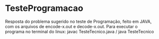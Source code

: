 # TesteProgramacao
  Resposta do problema sugerido no teste de Programação, feito em JAVA, com os arquivos de encode-x.out e decode-x.out. Para executar o programa no terminal do linux: javac TesteTecnico.java / java TesteTecnico

